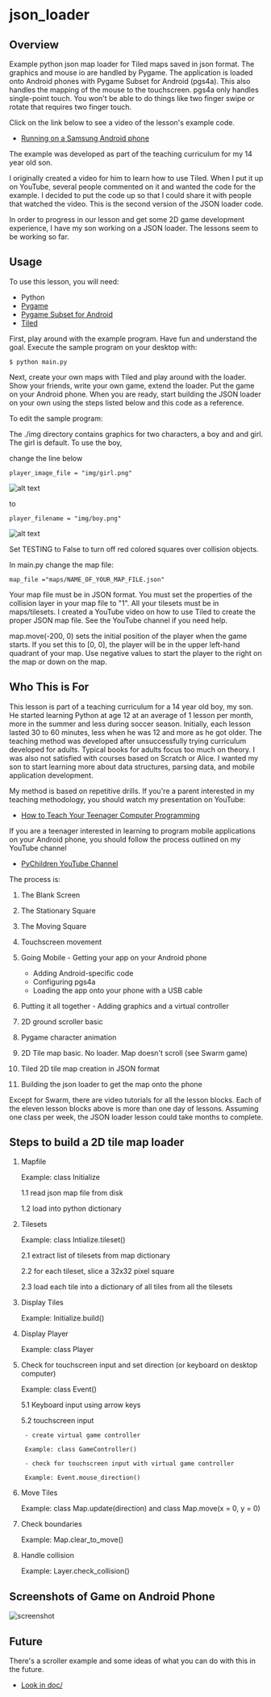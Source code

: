 json_loader
===========

Overview
--------
Example python json map loader for Tiled maps saved in json format.  The graphics and mouse io are handled by Pygame.
The application is loaded onto Android phones with Pygame Subset for Android (pgs4a).
This also handles the mapping of the mouse to the touchscreen.  pgs4a only
handles single-point touch.   You won't be able to do things like two finger swipe
or rotate that requires two finger touch.

Click on the link below to see a video of the lesson's example code.

* [Running on a Samsung Android phone](http://youtu.be/tJ_O48oTpxk)

The example was developed as part of the teaching curriculum for my 14 year old son.

I originally created a video for him to learn how to use Tiled.  When I put it up on YouTube, several people commented on it and wanted the code for the example.  I decided to put the code up so that I could share it with people that watched the video.  This is the second version of the JSON loader code.

In order to progress in our lesson and get some 2D game development experience, I have my son working on a JSON loader.  The lessons seem to be working so far.


Usage
-----

To use this lesson, you will need:

* Python
* [Pygame](http://www.pygame.org/)
* [Pygame Subset for Android](http://pygame.renpy.org/)
* [Tiled](http://www.mapeditor.org/)



First, play around with the example program.  Have fun and understand the goal.
Execute the sample program on your desktop with:

    $ python main.py

Next, create your own maps with Tiled and play around with the loader.
Show your friends, write your own game, extend the loader.
Put the game on your Android  phone.  When you are ready, start building
the JSON loader on your own using the steps listed below and this code
as a reference.

To edit the sample program:

The ./img directory contains graphics for two characters, a boy and and girl.
The girl is default.  To use the boy,

change the line below

    player_image_file = "img/girl.png"
![alt text](img/girl.png "Default character is a girl.")

to

    player_filename = "img/boy.png"
![alt text](img/boy.png "Boy character is also available.")

Set TESTING to False to turn off red colored squares over collision
objects.


In main.py change the map file:

    map_file ="maps/NAME_OF_YOUR_MAP_FILE.json"

Your map file must be in JSON format.  You must set the properties
of the collision layer in your map file to "1".   All your tilesets must
be in maps/tilesets.  I created a YouTube video on how to use
Tiled to create the proper JSON map file.  See the YouTube channel
if you need help.

map.move(-200, 0) sets the initial position of the player
when the game starts.  If you set this to [0, 0], the player will be
in the upper left-hand quadrant of your map.  Use negative values to
start the player to the right on the map or down on the map.

Who This is For
---------------
This lesson is part of a teaching curriculum for a 14 year old boy,
my son.  He started learning Python at age 12 at an average of 1 lesson
per month, more in the summer and less during soccer season.  Initially,
each lesson lasted 30 to 60 minutes, less when he was 12 and more
as he got older.  The teaching method was developed after unsuccessfully
trying curriculum developed for adults. Typical books for adults focus
too much on theory.  I was also not satisfied with courses based on Scratch
or Alice.  I wanted my son to start learning more about data structures,
parsing data, and mobile application development.

My method is based on repetitive drills.  If you're a parent interested
in my teaching methodology, you should watch my presentation on YouTube:

* [How to Teach Your Teenager Computer Programming](https://www.youtube.com/watch?v=re2oDDaNbTM)

If you are a teenager interested in learning to program mobile
applications on your Android phone, you should follow the process
outlined on my YouTube channel

* [PyChildren YouTube Channel](https://www.youtube.com/user/surfkidsdad)

The process is:

1. The Blank Screen

2. The Stationary Square

3. The Moving Square

4. Touchscreen movement

5. Going Mobile - Getting your app on your Android phone

    - Adding Android-specific code
    - Configuring pgs4a
    - Loading the app onto your phone with a USB cable

6. Putting it all together - Adding graphics and a virtual controller

7. 2D ground scroller basic

8. Pygame character animation

9. 2D Tile map basic.  No loader.  Map doesn't scroll (see Swarm game)

10. Tiled 2D tile map creation in JSON format

11. Building the json loader to get the map onto the phone

Except for Swarm, there are video tutorials for all the lesson blocks.
Each of the eleven lesson blocks above is more than one day of lessons.
Assuming one class per week, the JSON loader lesson could take months
to complete.


Steps to build a 2D tile map loader
---------------------------------
1. Mapfile

    Example: class Initialize

    1.1 read json map file from disk

    1.2 load into python dictionary


2. Tilesets

    Example: class Intialize.tileset()

    2.1 extract list of tilesets from map dictionary


    2.2 for each tileset, slice a 32x32 pixel square

    2.3 load each tile into a dictionary of all tiles from all the tilesets

3. Display Tiles

    Example: Initialize.build()

4. Display Player

    Example: class Player

5. Check for touchscreen input and set direction (or keyboard on desktop computer)

    Example: class Event()

    5.1 Keyboard input using arrow keys


    5.2 touchscreen input

        - create virtual game controller

        Example: class GameController()

        - check for touchscreen input with virtual game controller

        Example: Event.mouse_direction()

6. Move Tiles

    Example: class Map.update(direction) and class Map.move(x = 0, y = 0)

7. Check boundaries

    Example: Map.clear_to_move()

8. Handle collision

    Example: Layer.check_collision()


Screenshots of Game on Android Phone
------------------------------------
![screenshot](img/screenshot/screen_with_collision.png)


Future
------
There's a scroller example and some ideas of what you can do with this in the future.

* [Look in doc/](doc/future.md)
